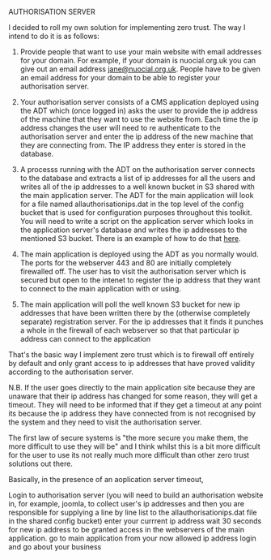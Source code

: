 AUTHORISATION SERVER

I decided to roll my own solution for implementing zero trust. The way I intend to do it is as follows:

1. Provide people that want to use your main website with email addresses for your domain. For example, if your domain is nuocial.org.uk you can give out an email address jane@nuocial.org.uk. People have to be given an email address for your domain to be able to register your authorisation server. 

2. Your authorisation server consists of a CMS application deployed using the ADT which (once logged in) asks the user to provide the ip address of the machine that they want to use the website from. Each time the ip address changes the user will need to re authenticate to the authorisation server and enter the ip address of the new machine that they are connecting from. The IP address they enter is stored in the database. 

3. A processs running with the ADT on the authorisation server connects to the database and extracts a list of ip addresses for all the users and writes all of the ip addresses to a well known bucket in S3 shared with the main application server. The ADT for the main application will look for a file named allauthorisationips.dat in the top level of the config bucket that is used for configuration purposes throughout this toolkit. You will need to write a script on the application server which looks in the application server's database and writes the ip addresses to the mentioned S3 bucket. There is an example of how to do that [here](https://github.com/wintersys-projects/adt-database-scripts/blob/master/providerscripts/utilities/ListAuthorisationIPs.sh). 

4. The main application is deployed using the ADT as you normally would. The ports for the webserver 443 and 80 are initially completely firewalled off. The user has to visit the authorisation server which is secured but open to the intenet to register the ip address that they want to connect to the main application with or using. 

5. The main application will poll the well known S3 bucket for new ip addresses that have been written there by the (otherwise completely separate) registration server. For the ip addresses that it finds it punches a whole in the firewall of each webserver so that that particular ip address can connect to the application

That's the basic way I implement zero trust which is to firewall off entirely by default and only grant access to ip addresses that have proved validity according to the authorisation server. 

N.B. If the user goes directly to the main application site because they are unaware that their ip address has changed for some reason, they will get a timeout. They will need to be informed that if they get a timeout at any point its because the ip address they have connected from is not recognised by the system and they need to visit the authorisation server. 

The first law of secure systems is "the more secure you make them, the more difficult to use they will be" and I think whilst this is a bit more difficult for the user to use its not really much more difficult than other zero trust solutions out there. 

Basically, in the presence of an aoplication server timeout, 

Login to authorisation server (you will need to build an authorisation website in, for example, joomla, to collect user's ip addresses and then you are responsible for supplying a line by line list to the allauthorisationips.dat file in the shared config bucket)
enter your currrent ip address
wait 30 seconds for new ip address to be granted access in the webservers of the main application. 
go to main application from your now allowed ip address 
login and go about your business
